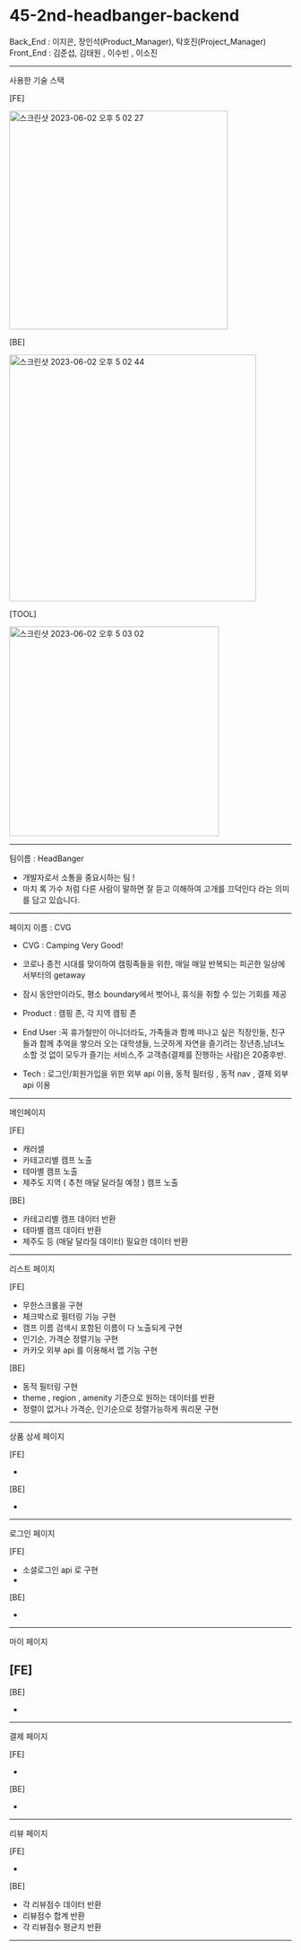 # 45-2nd-headbanger-backend
Back_End : 이지은, 장인석(Product_Manager), 탁호진(Project_Manager)
Front_End : 김준섭, 김태원 , 이수빈 , 이소진

-------------
사용한 기술 스택



[FE]

<img width="390" alt="스크린샷 2023-06-02 오후 5 02 27" src="https://github.com/wecode-bootcamp-korea/45-2nd-headbanger-backend/assets/125236449/b926031c-2134-4372-9b89-e7bf332827ba">

[BE]

<img width="440" alt="스크린샷 2023-06-02 오후 5 02 44" src="https://github.com/wecode-bootcamp-korea/45-2nd-headbanger-backend/assets/125236449/a477ce5c-0374-441b-80e8-ba6977bd0023">

[TOOL]

<img width="374" alt="스크린샷 2023-06-02 오후 5 03 02" src="https://github.com/wecode-bootcamp-korea/45-2nd-headbanger-backend/assets/125236449/d1d2be18-b1c5-4d66-8e90-b518c37735e3">

--------------

팀이름 : HeadBanger

- 개발자로서 소통을 중요시하는 팀 !
- 마치 록 가수 처럼 다른 사람이 말하면 잘 듣고 이해하여 고개를 끄덕인다 라는 의미를 담고 있습니다.

--------------

페이지 이름 : CVG

- CVG : Camping Very Good!
- 코로나 종전 시대를 맞이하여 캠핑족들을 위한, 매일 매일 반복되는 피곤한 일상에서부터의 getaway
- 잠시 동안만이라도, 평소 boundary에서 벗어나, 휴식을 취할 수 있는 기회를 제공

- Product : 캠핑 존, 각 지역 캠핑 존
- End User :꼭 휴가철만이 아니더라도, 가족들과 함께 떠나고 싶은 직장인들, 친구들과 함께 추억을 쌓으러 오는 대학생들,
               느긋하게 자연을 즐기려는 장년층,남녀노소할 것 없이 모두가 즐기는 서비스,주 고객층(결제를 진행하는 사람)은 20중후반.
- Tech : 로그인/회원가입을 위한 외부 api 이용, 동적 필터링 , 동적 nav , 결제 외부 api 이용 
--------------

메인페이지 

[FE]

- 캐러셀
- 카테고리별 캠프 노출
- 테마별 캠프 노출
- 제주도 지역 ( 추천 매달 달라질 예정 ) 캠프 노출

[BE]

- 카테고리별 캠프 데이터 반환
- 테마별 캠프 데이터 반환
- 제주도 등 (매달 달라질 데이터) 필요한 데이터 반환

--------------


리스트 페이지

[FE]

- 무한스크롤을 구현
- 체크박스로 필터링 기능 구현
- 캠프 이름 검색시 포함된 이름이 다 노출되게 구현
- 인기순, 가격순 정렬기능 구현 
- 카카오 외부 api 를 이용해서 맵 기능 구현

[BE]

- 동적 필터링 구현
- theme , region , amenity 기준으로 원하는 데이터를 반환
- 정렬이 없거나 가격순, 인기순으로 정렬가능하게 쿼리문 구현

---------------

상품 상세 페이지

[FE]

- 
[BE]

-

---------------

로그인 페이지

[FE]

- 소셜로그인 api 로 구현
- 

[BE]

-

--------------

마이 페이지

[FE]
-

[BE]

-

--------------

결제 페이지 

[FE]

-
[BE]

-

-------------

리뷰 페이지

[FE]

-
[BE]

- 각 리뷰점수 데이터 반환
- 리뷰점수 합계 반환
- 각 리뷰점수 평균치 반환

-------------

